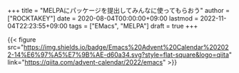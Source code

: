 +++
title = "MELPAにパッケージを提出してみんなに使ってもらおう"
author = ["ROCKTAKEY"]
date = 2020-08-04T00:00:00+09:00
lastmod = 2022-11-04T22:23:55+09:00
tags = ["EMacs", "MELPA"]
draft = true
+++

{{< figure src="https://img.shields.io/badge/Emacs%20Advent%20Calendar%202022-14%E6%97%A5%E7%9B%AE-d60a34.svg?style=flat-square&logo=qiita" link="https://qiita.com/advent-calendar/2022/emacs" >}}
